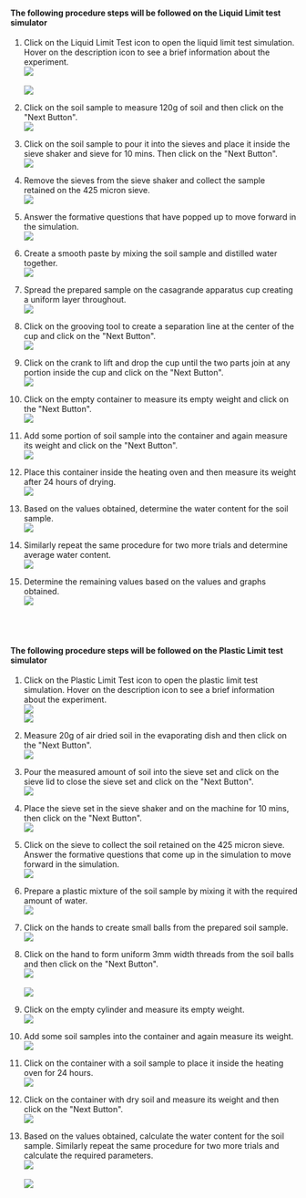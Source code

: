 #### The following procedure steps will be followed on the Liquid Limit test simulator

1.	Click on the Liquid Limit Test icon to open the liquid limit test simulation. Hover on the description icon to see a brief information about the experiment.</br>
<img src="images/liquid/1.png" /></br></br>
<img src="images/liquid/2.png" /></br>

2.	Click on the soil sample to measure 120g of soil and then click on the "Next Button". </br>
<img src="images/liquid/3.png" /></br>

3.	Click on the soil sample to pour it into the sieves and place it inside the sieve shaker and sieve for 10 mins. Then click on the "Next Button".</br>
<img src="images/liquid/5.png" /></br>

4.	Remove the sieves from the sieve shaker and collect the sample retained on the 425 micron sieve.</br>
<img src="images/liquid/7.png" /></br>

5.	Answer the formative questions that have popped up to move forward in the simulation.</br>
<img src="images/liquid/8.png" /></br>

6.	Create a smooth paste by mixing the soil sample and distilled water together.</br>
<img src="images/liquid/9.png" /></br>

7.	Spread the prepared sample on the casagrande apparatus cup creating a uniform layer throughout.</br>
<img src="images/liquid/10.png" /></br>

8.	Click on the grooving tool to create a separation line at the center of the cup and click on the "Next Button".</br>
<img src="images/liquid/11.png" /></br>

9.	Click on the crank to lift and drop the cup until the two parts join at any portion inside the cup and click on the "Next Button".</br>
<img src="images/liquid/13.png" /></br>

10.	Click on the empty container to measure its empty weight and click on the "Next Button".</br>
<img src="images/liquid/15.png" /></br>

11.	Add some portion of soil sample into the container and again measure its weight and click on the "Next Button".</br>
<img src="images/liquid/16.png" /></br>

12.	Place this container inside the heating oven and then measure its weight after 24 hours of drying.</br>
<img src="images/liquid/18.png" /></br>

13.	Based on the values obtained, determine the water content for the soil sample.</br>
<img src="images/liquid/20.png" /></br>

14.	Similarly repeat the same procedure for two more trials and determine average water content.</br>
<img src="images/liquid/21.png" /></br>

15.	 Determine the remaining values based on the values and graphs obtained. </br>
<img src="images/liquid/22.png" /></br></br></br></br>


#### The following procedure steps will be followed on the Plastic Limit test simulator

1.	Click on the Plastic Limit Test icon to open the plastic limit test simulation. Hover on the description icon to see a brief information about the experiment.</br>
<img src="images/plastic/1.png" /></br>
<img src="images/plastic/2.png" /></br>

2.	Measure 20g of air dried soil in the evaporating dish and then click on the "Next Button".</br>
<img src="images/plastic/3.png" /></br>

3. Pour the measured amount of soil into the sieve set and click on the sieve lid to close the sieve set and click on the "Next Button".</br>
<img src="images/plastic/4.png" /></br>

4. Place the sieve set in the sieve shaker and on the machine for 10 mins, then click on the "Next Button".</br>
<img src="images/plastic/5.png" /></br>

5. Click on the sieve to collect the soil retained on the 425 micron sieve. Answer the formative questions that come up in the simulation to move forward in the simulation.</br>
<img src="images/plastic/6.png" /></br>

6. Prepare a plastic mixture of the soil sample by mixing it with the required amount of water.</br>
<img src="images/plastic/7.png" /></br>

7. Click on the hands to create small balls from the prepared soil sample.</br>
<img src="images/plastic/8.png" /></br>

8. Click on the hand to form uniform 3mm width threads from the soil balls and then click on the "Next Button".</br>
<img src="images/plastic/10.png" /></br></br>
<img src="images/plastic/13.png" /></br>

9. Click on the empty cylinder and measure its empty weight.</br>
<img src="images/plastic/14.png" /></br>

10. Add some soil samples into the container and again measure its weight.</br>
<img src="images/plastic/15.png" /></br>

11. Click on the container with a soil sample to place it inside the heating oven for 24 hours.</br>
<img src="images/plastic/16.png" /></br>

12. Click on the container with dry soil and measure its weight and then click on the "Next Button".</br>
<img src="images/plastic/17.png" /></br>

13. Based on the values obtained, calculate the water content for the soil sample. Similarly repeat the same procedure for two more trials and calculate the required parameters.</br>
<img src="images/plastic/18.png" /></br></br>
<img src="images/plastic/19.png" /></br></br></br></br>
